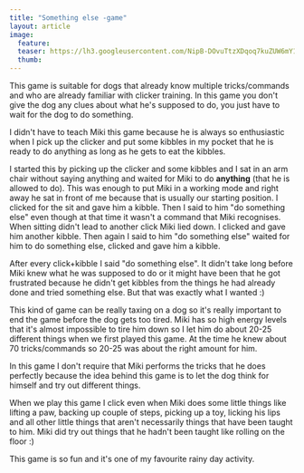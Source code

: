 ```yaml
---
title: "Something else -game"
layout: article
image:
  feature:
  teaser: https://lh3.googleusercontent.com/NipB-DOvuTtzXDqoq7kuZUW6mY1FaJmL8ehzWKd4qUYh2Clg79fwmujnzUAHI8cmYpKnKS7gPfTMuSE77-BcjqJ38U7DuRDqYlWu9NtFpZk_Xz_v5UfCctPXSmbb9X39SgvTP0msH6u9C0ZlfFr3TeVee_xnutx3Rjzcn7OSnL3lCPxszKQpd68bM0SZiKBI0kWGU_iRepR6JlDkbXCQ_AgYkRVVFoestt2Pzo_5v3w5pmH83GO0v6Ro3F0H0707MgAI2DHDjI51MAU7oZrBMbNrglNoKQRT2AMkOVnRh53uazM5GtLagGaVMInnQbgh2RAjeYoUXeh-bSVteZNPEVEnKf0UIJn_qpbXUDAGg3piiU03UK5vtwN2DstOcOBTHNbVtaOx-NPV0bC32O61_SmXHlpKN4-jBnWyHXWX3dITzP_BKIbZ-h3ne_rwvpK3Mjh9pmE59RPN-RWFMYsNFAXHrLzyHRjq48ElscYsC2WlIIQcSa7mpS-_y-Kh8-uXFNAS2wzH6op-wFqe-J8wV9cSQvB9v2WGS7ITso9S5L0=w245
  thumb:
---
```


This game is suitable for dogs that already know multiple tricks/commands and who are already familiar with clicker training. In this game you don't give the dog any clues about what he's supposed to do, you just have to wait for the dog to do something.

I didn't have to teach Miki this game because he is always so enthusiastic when I pick up the clicker and put some kibbles in my pocket that he is ready to do anything as long as he gets to eat the kibbles.

I started this by picking up the clicker and some kibbles and I sat in an arm chair without saying anything and waited for Miki to do **anything** (that he is allowed to do). This was enough to put Miki in a working mode and right away he sat in front of me because that is usually our starting position. I clicked for the sit and gave him a kibble. Then I said to him "do something else" even though at that time it wasn't a command that Miki recognises. When sitting didn't lead to another click Miki lied down. I clicked and gave him another kibble. Then again I said to him "do something else" waited for him to do something else, clicked and gave him a kibble.

After every click+kibble I said "do something else". It didn't take long before Miki knew what he was supposed to do or it might have been that he got frustrated because he didn't get kibbles from the things he had already done and tried something else. But that was exactly what I wanted :)

This kind of game can be really taxing on a dog so it's really important to end the game before the dog gets too tired. Miki has so high energy levels that it's almost impossible to tire him down so I let him do about 20-25 different things when we first played this game. At the time he knew about 70 tricks/commands so 20-25 was about the right amount for him.

In this game I don't require that Miki performs the tricks that he does perfectly because the idea behind this game is to let the dog think for himself and try out different things.

When we play this game I click even when Miki does some little things like lifting a paw, backing up couple of steps, picking up a toy, licking his lips and all other little things that aren't necessarily things that have been taught to him. Miki did try out things that he hadn't been taught like rolling on the floor :)

This game is so fun and it's one of my favourite rainy day activity.
